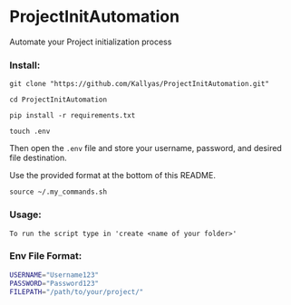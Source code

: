# ProjectInitAutomation

Automate your Project initialization process

### Install:

```shell
git clone "https://github.com/Kallyas/ProjectInitAutomation.git"
```

`cd ProjectInitAutomation`

```shell
pip install -r requirements.txt
```

`touch .env`

Then open the `.env` file and store your username, password, and desired file destination.

Use the provided format at the bottom of this README.

```shell
source ~/.my_commands.sh
```

### Usage:

```shell
To run the script type in 'create <name of your folder>'
```

### Env File Format:

```bash
USERNAME="Username123"
PASSWORD="Password123"
FILEPATH="/path/to/your/project/"
```
